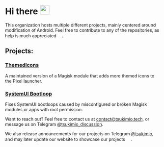 # Hi there <img src="https://user-images.githubusercontent.com/57784409/159375731-3d68b287-16d8-40fe-9bc5-8386770676cc.png" data-canonical-src="https://emojipedia-us.s3.dualstack.us-west-1.amazonaws.com/thumbs/120/microsoft/310/waving-hand_1f44b.png" width="30" height="30" />

This organization hosts multiple different projects, mainly centered around modification of Android. Feel free to contribute to any of the repositories, as help is much appreciated <img src="https://user-images.githubusercontent.com/57784409/159374966-637abe65-2fbc-48e1-894b-7b6883e4a4bd.png" data-canonical-src="https://emojipedia-us.s3.dualstack.us-west-1.amazonaws.com/thumbs/120/microsoft/310/smiling-face-with-smiling-eyes_1f60a.png" width="15" height="15" />.

## Projects:

### [ThemedIcons](https://tsukimio.github.io/ThemedIcons/)
A maintained version of a Magisk module that adds more themed icons to the Pixel launcher. 

### [SystemUI Bootloop](https://tsukimio.github.io/systemui-bootloop/)
Fixes SystemUI bootloops caused by misconfigured or broken Magisk modules or apps with root permission.

Want to reach out? Feel free to contact us at [contact@tsukimio.tech](mailto:contact@tsukimio.tech), or message us on Telegram [@tsukimio_discussion](https://t.me/tsukimio_discussion).

We also release announcements for our projects on Telegram [@tsukimio](https://t.me/tsukimio), and may later update our website to showcase our projects <img src="https://emojipedia-us.s3.dualstack.us-west-1.amazonaws.com/thumbs/120/microsoft/310/thumbs-up_1f44d.png" width="15" height="15" />.
